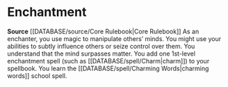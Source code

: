 ﻿---
id: '4'
name: Enchantment
rarity: Common
rus_type_level: null
source: '[[DATABASE/source/Core Rulebook|Core Rulebook]]'
trait: null
type: Wizard Arcane School

---
# Enchantment

**Source** [[DATABASE/source/Core Rulebook|Core Rulebook]] 
As an enchanter, you use magic to manipulate others’ minds. You might use your abilities to subtly influence others or seize control over them. You understand that the mind surpasses matter. You add one 1st-level enchantment spell (such as [[DATABASE/spell/Charm|charm]]) to your spellbook. You learn the [[DATABASE/spell/Charming Words|charming words]] school spell.
